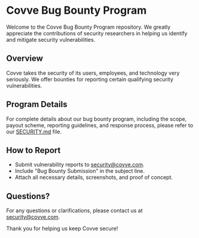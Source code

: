 # Covve Bug Bounty Program

Welcome to the Covve Bug Bounty Program repository. We greatly appreciate the contributions of security researchers in helping us identify and mitigate security vulnerabilities. 

## Overview

Covve takes the security of its users, employees, and technology very seriously. We offer bounties for reporting certain qualifying security vulnerabilities.

## Program Details

For complete details about our bug bounty program, including the scope, payout scheme, reporting guidelines, and response process, please refer to our [SECURITY.md](SECURITY.md) file.

## How to Report

- Submit vulnerability reports to [security@covve.com](mailto:security@covve.com).
- Include "Bug Bounty Submission" in the subject line.
- Attach all necessary details, screenshots, and proof of concept.

## Questions?

For any questions or clarifications, please contact us at [security@covve.com](mailto:security@covve.com).

Thank you for helping us keep Covve secure!
